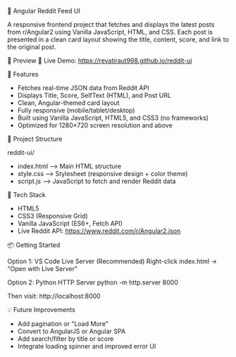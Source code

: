 🧠 Angular Reddit Feed UI

A responsive frontend project that fetches and displays the latest posts from r/Angular2 using Vanilla JavaScript, HTML, and CSS. Each post is presented in a clean card layout showing the title, content, score, and link to the original post.

📸 Preview
🔗 Live Demo: https://revatiraut998.github.io/reddit-ui

🚀 Features
- Fetches real-time JSON data from Reddit API
- Displays Title, Score, SelfText (HTML), and Post URL
- Clean, Angular-themed card layout
- Fully responsive (mobile/tablet/desktop)
- Built using Vanilla JavaScript, HTML5, and CSS3 (no frameworks)
- Optimized for 1280×720 screen resolution and above

📁 Project Structure

reddit-ui/
- index.html     --> Main HTML structure
- style.css      --> Stylesheet (responsive design + color theme)
- script.js      --> JavaScript to fetch and render Reddit data

🧪 Tech Stack
- HTML5
- CSS3 (Responsive Grid)
- Vanilla JavaScript (ES6+, Fetch API)
- Live Reddit API: https://www.reddit.com/r/Angular2.json

📦 Getting Started

Option 1: VS Code Live Server (Recommended)
Right-click index.html → "Open with Live Server"

Option 2: Python HTTP Server
python -m http.server 8000

Then visit: http://localhost:8000

💡 Future Improvements
- Add pagination or "Load More"
- Convert to AngularJS or Angular SPA
- Add search/filter by title or score
- Integrate loading spinner and improved error UI

